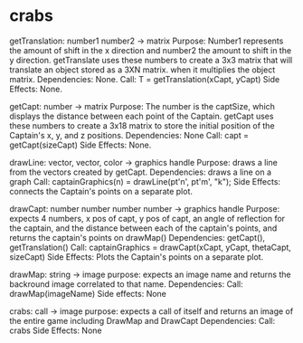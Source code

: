 # crabs
getTranslation: number1 number2 -> matrix
Purpose: Number1 represents the amount of shift in the x direction and number2 the amount to shift in the y direction. getTranslate uses these numbers to create a 3x3 matrix that will translate an object stored as a 3XN matrix.
         when it multiplies the object matrix.
Dependencies: None.
Call: T = getTranslation(xCapt, yCapt)
Side Effects: None.

getCapt: number -> matrix
Purpose: The number is the captSize, which displays the distance between each point of the Captain. getCapt uses these numbers to create a 3x18 matrix to store the initial position of the Captain's x, y, and z positions.
Dependencies: None
Call: capt = getCapt(sizeCapt)
Side Effects: None.

drawLine: vector, vector, color -> graphics handle
Purpose: draws a line from the vectors created by getCapt.
Dependencies: draws a line on a graph
Call: captainGraphics(n) = drawLine(pt'n', pt'm', "k");
Side Effects: connects the Captain's points on a separate plot.

drawCapt: number number number number -> graphics handle
Purpose: expects 4 numbers, x pos of capt, y pos of capt, an angle of reflection for the captain, and the distance between each of the captain's points, and returns the captain's points on drawMap()
Dependencies: getCapt(), getTranslation()
Call: captainGraphics = drawCapt(xCapt, yCapt, thetaCapt, sizeCapt)
Side Effects: Plots the Captain's points on a separate plot.

drawMap: string -> image
purpose: expects an image name and returns the backround image correlated to that name.
Dependencies:
Call: drawMap(imageName)
Side effects: None

crabs: call -> image
purpose: expects a call of itself and returns an image of the entire game including DrawMap and DrawCapt
Dependencies:
Call: crabs
Side Effects: None

